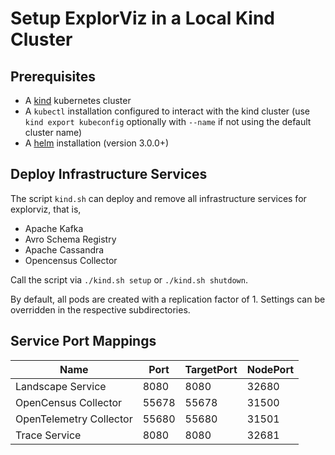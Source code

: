 # Setup ExplorViz in a Local Kind Cluster

## Prerequisites

- A [kind](https://kind.sigs.k8s.io/docs/user/quick-start/) kubernetes cluster
- A `kubectl` installation configured to interact with the kind cluster (use `kind export kubeconfig` optionally with `--name` if not using the default cluster name)
- A [helm](https://helm.sh/) installation (version 3.0.0+)

## Deploy Infrastructure Services

The script `kind.sh` can deploy and remove all infrastructure services for explorviz, that is,

- Apache Kafka
- Avro Schema Registry
- Apache Cassandra
- Opencensus Collector

Call the script via `./kind.sh setup` or `./kind.sh shutdown`.

By default, all pods are created with a replication factor of 1. Settings can be overridden in the respective subdirectories.

## Service Port Mappings

|Name                        | Port      | TargetPort    | NodePort|
|---                         | ---       | ---           | ---  |
|Landscape Service           | 8080      | 8080          | 32680|
|OpenCensus Collector        | 55678     | 55678         | 31500|
|OpenTelemetry Collector     | 55680     | 55680         | 31501|
|Trace Service               | 8080      | 8080          | 32681|